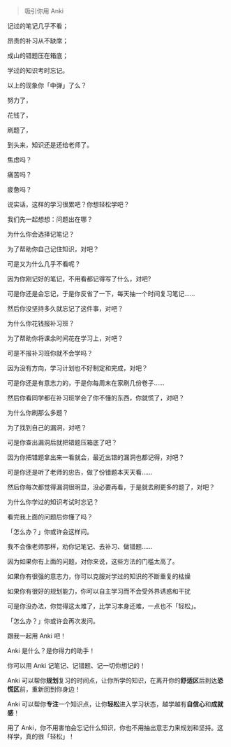 > 吸引你用 Anki

记过的笔记几乎不看；

昂贵的补习从不缺席；

成山的错题压在箱底；

学过的知识考时忘记。

以上的现象你「中弹」了么？

努力了，

花钱了，

刷题了，

到头来，知识还是还给老师了。

焦虑吗？

痛苦吗？

疲惫吗？

说实话，这样的学习很累吧？你想轻松学吧？

我们先一起想想：问题出在哪？

为什么你会选择记笔记？

为了帮助你自己记住知识，对吧？

可是又为什么几乎不看呢？

因为你刚记好的笔记，不用看都记得写了什么，对吧?

可是你还是会忘记，于是你反省了一下，每天抽一个时间复习笔记……

然后你没坚持多久就忘记了这件事，对吧？

为什么你花钱报补习班？

为了帮助你将课余时间花在学习上，对吧？

可是不报补习班你就不会学吗？

因为没有方向，学习计划也不好制定和完成，对吧？

可是你还是有意志力的，于是你每周末在家刷几份卷子……

然后你看同学都在补习班学会了你不懂的东西，你就慌了，对吧？

为什么你刷那么多题？

为了找到自己的漏洞，对吧？

可是你查出漏洞后就把错题压箱底了吧？

因为你把错题拿出来一看就会，最近出错的漏洞也都记得，对吧？

可是你还是听了老师的忠告，做了份错题本天天看……

然后你每次都觉得漏洞很明显，没必要再看，于是就去刷更多的题了，对吧？

为什么你学过的知识考试时忘记？

看完我上面的问题后你懂了吗？

「怎么办？」你或许会这样问。

我不会像老师那样，劝你记笔记、去补习、做错题……

因为如果你有上面的问题，对你来说，这些方法的门槛太高了。

如果你有很强的意志力，你可以克服对学过的知识的不断重复的枯燥

如果你有很好的规划能力，你可以自主学习而不会受外界诱惑和干扰

可是你没办法，你觉得这太难了，比学习本身还难，一点也不「轻松」。

「怎么办？」你或许会再次发问。

跟我一起用 Anki 吧！

Anki 是什么？是你得力的助手！

你可以用 Anki 记笔记、记错题、记一切你想记的！

Anki 可以帮你**规划**复习的时间点，让你所学的知识，在离开你的**舒适区**后到达**恐慌区**前，重新回到你身边！

Anki 可以帮你**专注**一个知识点，让你**轻松**进入学习状态，越学越有**自信心**和**成就感**！

用了 Anki，你不用害怕会忘记什么知识，你也不用抽出意志力来规划和坚持。这样学，真的很「轻松」！